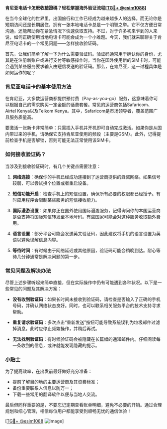 **肯尼亚电话卡怎麽收驗證碼？轻松掌握海外验证流程[[TG💪+ @esim1088](https://t.me/s/esim1088)]**

在当今全球化的世界里，出国旅行和工作已经成为越来越多人的选择。而无论你是短期访问还是长期居住，拥有一张本地电话卡总是一个明智之举。它不仅方便日常沟通，还能帮助你在紧急情况下快速获取支持。不过，对于许多初来乍到的人来说，如何正确使用当地电话卡可能会成为一个小难题。今天，我们就来聊聊关于肯尼亚电话卡的一个常见问题——怎样接收验证码。

首先，让我们简单了解一下为什么需要验证码。验证码通常用于确认你的身份，尤其是在注册新账户或进行支付等敏感操作时。当你在国外使用新的SIM卡时，可能会遇到某些服务要求输入由短信发送的验证码。那么，在肯尼亚，这一过程具体是如何运作的呢？

### 肯尼亚电话卡的基本使用方法

在肯尼亚，大多数运营商都提供预付费（Pay-as-you-go）服务，这意味着你可以根据自己的需求购买一定金额的话费套餐。常见的运营商包括Safaricom、Airtel Kenya以及Telkom Kenya。其中，Safaricom是市场领导者，覆盖范围广且服务质量高。

要激活一张新卡非常简单：只需插入手机并开机即可自动完成激活。如果你是从国内带过来的手机，请确保它支持肯尼亚使用的频段（主要是GSM）。此外，记得提前检查手机是否解锁，否则可能无法正常使用该SIM卡。

### 如何接收验证码？

当涉及到接收验证码时，有几个关键点需要注意：

1. **网络连接**：确保你的手机已经成功连接到了运营商提供的蜂窝网络。如果信号较弱，可以尝试换个位置或者重启设备。

2. **短信功能开启**：检查手机上的短信设置，确保所有必要的权限都已经授予。有时应用程序会限制某些服务的短信接收能力。

3. **国际漫游设置**：如果你正在国外使用国际漫游服务，记得询问你的本国运营商是否支持将国际短信转发至本地号码。有些国家可能会对这种服务收取额外费用。

4. **语言设置**：部分平台可能会发送英文验证码，因此建议将手机的语言设置为英语以避免误解信息内容。

5. **等待时间**：有时候由于网络延迟或其他原因，验证码可能会稍晚到达。耐心等待几分钟通常是解决问题的第一步。

### 常见问题及解决办法

尽管上述步骤听起来简单直接，但在实际操作中仍有可能遇到各种状况。以下是一些常见的问题及其解决方案：

- **没有收到验证码**：如果长时间未接收到验证码，请检查是否输入了正确的手机号码，并确认网络状态良好。同时，也可以联系相关服务平台的技术支持寻求帮助。
  
- **重复请求验证码**：多次点击“重新发送”按钮可能导致系统误判为垃圾邮件过滤掉消息。此时应停止频繁操作，并稍后再试。

- **无法找到验证码**：有时候验证码会被隐藏在长篇幅的通知邮件内。仔细阅读每一条收到的信息，或许就能发现隐藏的提示。

### 小贴士

为了提高效率，在出发前最好做好充分准备：
- 提前了解目的地的主要运营商及其资费标准；
- 备份重要联系人信息以防万一；
- 下载一些常用的翻译软件以便与当地人交流。

最后但同样重要的是，不要忘记定期查看账单明细，避免不必要的开销。通过合理规划和细心管理，相信每位用户都能享受到顺畅无忧的通信体验！

[[TG💪+ @esim1088](https://t.me/s/esim1088) ![Image](https://i.postimg.cc/4NQfJmqS/Snipaste-2025-05-13-00-14-12.png)]